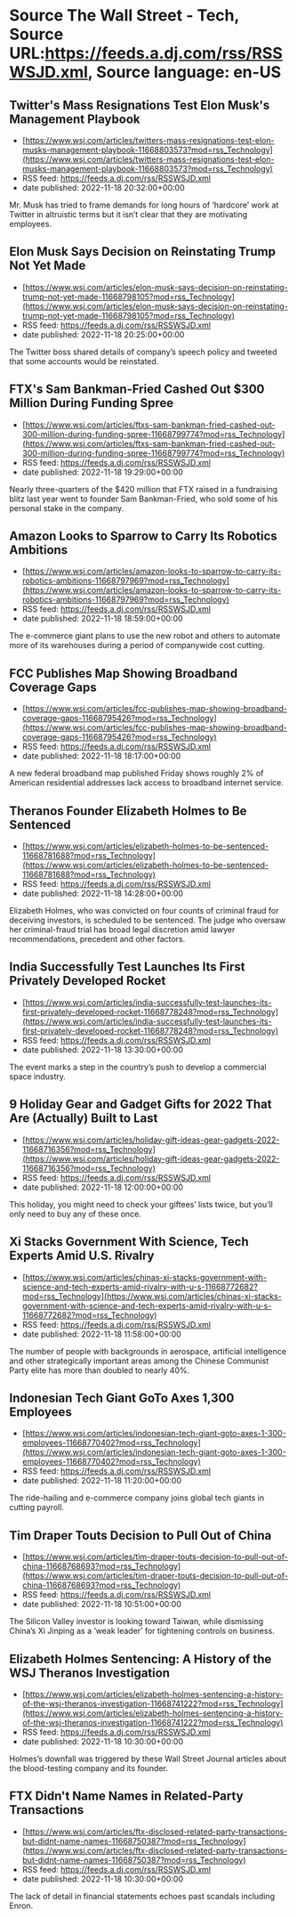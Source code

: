 # Source The Wall Street - Tech, Source URL:https://feeds.a.dj.com/rss/RSSWSJD.xml, Source language: en-US

## Twitter's Mass Resignations Test Elon Musk's Management Playbook
 - [https://www.wsj.com/articles/twitters-mass-resignations-test-elon-musks-management-playbook-11668803573?mod=rss_Technology](https://www.wsj.com/articles/twitters-mass-resignations-test-elon-musks-management-playbook-11668803573?mod=rss_Technology)
 - RSS feed: https://feeds.a.dj.com/rss/RSSWSJD.xml
 - date published: 2022-11-18 20:32:00+00:00

Mr. Musk has tried to frame demands for long hours of ’hardcore’ work at Twitter in altruistic terms but it isn’t clear that they are motivating employees.

## Elon Musk Says Decision on Reinstating Trump Not Yet Made
 - [https://www.wsj.com/articles/elon-musk-says-decision-on-reinstating-trump-not-yet-made-11668798105?mod=rss_Technology](https://www.wsj.com/articles/elon-musk-says-decision-on-reinstating-trump-not-yet-made-11668798105?mod=rss_Technology)
 - RSS feed: https://feeds.a.dj.com/rss/RSSWSJD.xml
 - date published: 2022-11-18 20:25:00+00:00

The Twitter boss shared details of company’s speech policy and tweeted that some accounts would be reinstated.

## FTX's Sam Bankman-Fried Cashed Out $300 Million During Funding Spree
 - [https://www.wsj.com/articles/ftxs-sam-bankman-fried-cashed-out-300-million-during-funding-spree-11668799774?mod=rss_Technology](https://www.wsj.com/articles/ftxs-sam-bankman-fried-cashed-out-300-million-during-funding-spree-11668799774?mod=rss_Technology)
 - RSS feed: https://feeds.a.dj.com/rss/RSSWSJD.xml
 - date published: 2022-11-18 19:29:00+00:00

Nearly three-quarters of the $420 million that FTX raised in a fundraising blitz last year went to founder Sam Bankman-Fried, who sold some of his personal stake in the company.

## Amazon Looks to Sparrow to Carry Its Robotics Ambitions
 - [https://www.wsj.com/articles/amazon-looks-to-sparrow-to-carry-its-robotics-ambitions-11668797969?mod=rss_Technology](https://www.wsj.com/articles/amazon-looks-to-sparrow-to-carry-its-robotics-ambitions-11668797969?mod=rss_Technology)
 - RSS feed: https://feeds.a.dj.com/rss/RSSWSJD.xml
 - date published: 2022-11-18 18:59:00+00:00

The e-commerce giant plans to use the new robot and others to automate more of its warehouses during a period of companywide cost cutting.

## FCC Publishes Map Showing Broadband Coverage Gaps
 - [https://www.wsj.com/articles/fcc-publishes-map-showing-broadband-coverage-gaps-11668795426?mod=rss_Technology](https://www.wsj.com/articles/fcc-publishes-map-showing-broadband-coverage-gaps-11668795426?mod=rss_Technology)
 - RSS feed: https://feeds.a.dj.com/rss/RSSWSJD.xml
 - date published: 2022-11-18 18:17:00+00:00

A new federal broadband map published Friday shows roughly 2% of American residential addresses lack access to broadband internet service.

## Theranos Founder Elizabeth Holmes to Be Sentenced
 - [https://www.wsj.com/articles/elizabeth-holmes-to-be-sentenced-11668781688?mod=rss_Technology](https://www.wsj.com/articles/elizabeth-holmes-to-be-sentenced-11668781688?mod=rss_Technology)
 - RSS feed: https://feeds.a.dj.com/rss/RSSWSJD.xml
 - date published: 2022-11-18 14:28:00+00:00

Elizabeth Holmes, who was convicted on four counts of criminal fraud for deceiving investors, is scheduled to be sentenced. The judge who oversaw her criminal-fraud trial has broad legal discretion amid lawyer recommendations, precedent and other factors.

## India Successfully Test Launches Its First Privately Developed Rocket
 - [https://www.wsj.com/articles/india-successfully-test-launches-its-first-privately-developed-rocket-11668778248?mod=rss_Technology](https://www.wsj.com/articles/india-successfully-test-launches-its-first-privately-developed-rocket-11668778248?mod=rss_Technology)
 - RSS feed: https://feeds.a.dj.com/rss/RSSWSJD.xml
 - date published: 2022-11-18 13:30:00+00:00

The event marks a step in the country’s push to develop a commercial space industry.

## 9 Holiday Gear and Gadget Gifts for 2022 That Are (Actually) Built to Last
 - [https://www.wsj.com/articles/holiday-gift-ideas-gear-gadgets-2022-11668716356?mod=rss_Technology](https://www.wsj.com/articles/holiday-gift-ideas-gear-gadgets-2022-11668716356?mod=rss_Technology)
 - RSS feed: https://feeds.a.dj.com/rss/RSSWSJD.xml
 - date published: 2022-11-18 12:00:00+00:00

This holiday, you might need to check your giftees’ lists twice, but you’ll only need to buy any of these once.

## Xi Stacks Government With Science, Tech Experts Amid U.S. Rivalry
 - [https://www.wsj.com/articles/chinas-xi-stacks-government-with-science-and-tech-experts-amid-rivalry-with-u-s-11668772682?mod=rss_Technology](https://www.wsj.com/articles/chinas-xi-stacks-government-with-science-and-tech-experts-amid-rivalry-with-u-s-11668772682?mod=rss_Technology)
 - RSS feed: https://feeds.a.dj.com/rss/RSSWSJD.xml
 - date published: 2022-11-18 11:58:00+00:00

The number of people with backgrounds in aerospace, artificial intelligence and other strategically important areas among the Chinese Communist Party elite has more than doubled to nearly 40%.

## Indonesian Tech Giant GoTo Axes 1,300 Employees
 - [https://www.wsj.com/articles/indonesian-tech-giant-goto-axes-1-300-employees-11668770402?mod=rss_Technology](https://www.wsj.com/articles/indonesian-tech-giant-goto-axes-1-300-employees-11668770402?mod=rss_Technology)
 - RSS feed: https://feeds.a.dj.com/rss/RSSWSJD.xml
 - date published: 2022-11-18 11:20:00+00:00

The ride-hailing and e-commerce company joins global tech giants in cutting payroll.

## Tim Draper Touts Decision to Pull Out of China
 - [https://www.wsj.com/articles/tim-draper-touts-decision-to-pull-out-of-china-11668768693?mod=rss_Technology](https://www.wsj.com/articles/tim-draper-touts-decision-to-pull-out-of-china-11668768693?mod=rss_Technology)
 - RSS feed: https://feeds.a.dj.com/rss/RSSWSJD.xml
 - date published: 2022-11-18 10:51:00+00:00

The Silicon Valley investor is looking toward Taiwan, while dismissing China’s Xi Jinping as a ‘weak leader’ for tightening controls on business.

## Elizabeth Holmes Sentencing: A History of the WSJ Theranos Investigation
 - [https://www.wsj.com/articles/elizabeth-holmes-sentencing-a-history-of-the-wsj-theranos-investigation-11668741222?mod=rss_Technology](https://www.wsj.com/articles/elizabeth-holmes-sentencing-a-history-of-the-wsj-theranos-investigation-11668741222?mod=rss_Technology)
 - RSS feed: https://feeds.a.dj.com/rss/RSSWSJD.xml
 - date published: 2022-11-18 10:30:00+00:00

Holmes’s downfall was triggered by these Wall Street Journal articles about the blood-testing company and its founder.

## FTX Didn't Name Names in Related-Party Transactions
 - [https://www.wsj.com/articles/ftx-disclosed-related-party-transactions-but-didnt-name-names-11668750387?mod=rss_Technology](https://www.wsj.com/articles/ftx-disclosed-related-party-transactions-but-didnt-name-names-11668750387?mod=rss_Technology)
 - RSS feed: https://feeds.a.dj.com/rss/RSSWSJD.xml
 - date published: 2022-11-18 10:30:00+00:00

The lack of detail in financial statements echoes past scandals including Enron.
